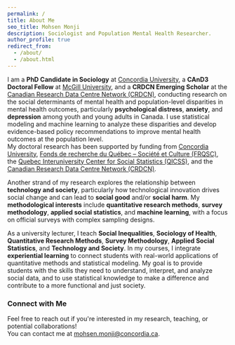 ```yaml
---
permalink: /
title: About Me
seo_title: Mohsen Monji
description: Sociologist and Population Mental Health Researcher.
author_profile: true
redirect_from: 
  - /about/
  - /about.html
---
```



I am a **PhD Candidate in Sociology** at [Concordia University](https://www.concordia.ca/artsci/sociology-anthropology.html), a **CAnD3 Doctoral Fellow** at [McGill University](https://www.mcgill.ca/cand3/our-people/fellows-2024-25), and a **CRDCN Emerging Scholar** at the [Canadian Research Data Centre Network (CRDCN)](https://crdcn.ca), conducting research on the social determinants of mental health and population-level disparities in mental health outcomes, particularly **psychological distress**, **anxiety**, and **depression** among youth and young adults in Canada. I use statistical modeling and machine learning to analyze these disparities and develop evidence-based policy recommendations to improve mental health outcomes at the population level.  
My doctoral research has been supported by funding from [Concordia University](https://www.concordia.ca/artsci/sociology-anthropology.html), [Fonds de recherche du Québec – Société et Culture (FRQSC)](https://www.frq.gouv.qc.ca), the [Quebec Interuniversity Center for Social Statistics (QICSS)](https://www.ciqss.org), and the [Canadian Research Data Centre Network (CRDCN)](https://crdcn.ca).



Another strand of my research explores the relationship between **technology and society**, particularly how technological innovation drives social change and can lead to  **social good** and/or **social harm**. My **methodological interests** include **quantitative research methods**, **survey methodology**, **applied social statistics**, and **machine learning**, with a focus on official surveys with complex sampling designs.



As a university lecturer, I teach **Social Inequalities**, **Sociology of Health**, **Quantitative Research Methods**, **Survey Methodology**, **Applied Social Statistics**, and **Technology and Society**. In my courses, I integrate **experiential learning** to connect students with real-world applications of quantitative methods and statistical modeling. My goal is to provide students with the skills they need to understand, interpret, and analyze social data, and to use statistical knowledge to make a difference and contribute to a more functional and just society.


### Connect with Me
Feel free to reach out if you're interested in my research, teaching, or potential collaborations!  
You can contact me at [mohsen.monji@concordia.ca](mailto:mohsen.monji@concordia.ca).

